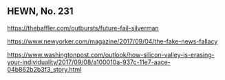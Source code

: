 ## HEWN, No. 231

https://thebaffler.com/outbursts/future-fail-silverman

https://www.newyorker.com/magazine/2017/09/04/the-fake-news-fallacy

https://www.washingtonpost.com/outlook/how-silicon-valley-is-erasing-your-individuality/2017/09/08/a100010a-937c-11e7-aace-04b862b2b3f3_story.html
